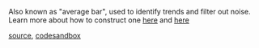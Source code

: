 
Also known as "average bar", used to identify trends and filter out noise. Learn more about how to construct one [here](http://stockcharts.com/school/doku.php?id=chart_school:chart_analysis:heikin_ashi) and [here](http://www.investopedia.com/articles/technical/04/092204.asp)

[source](https://github.com/backenddevplus/react-stockcharts/blob/master/docs/lib/charts/HeikinAshi.js), [codesandbox](https://codesandbox.io/s/github/backenddevplus/react-stockcharts-examples2/tree/master/examples/HeikinAshi)
